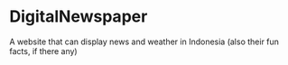 # DigitalNewspaper
 A website that can display news and weather in Indonesia
 (also their fun facts, if there any)
